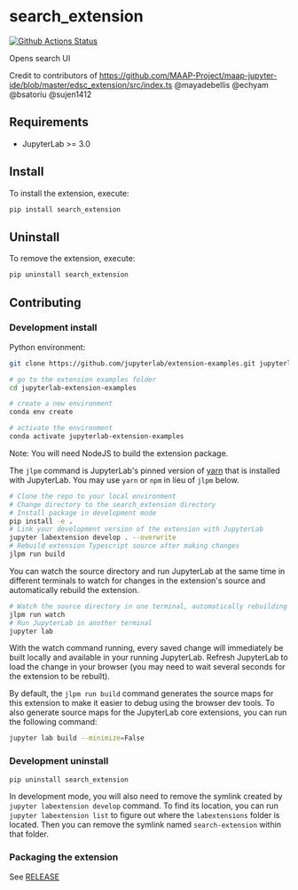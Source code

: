 # search_extension

[![Github Actions Status](https://github.com/github_username/search-extension/workflows/Build/badge.svg)](https://github.com/github_username/search-extension/actions/workflows/build.yml)

Opens search UI

Credit to contributors of https://github.com/MAAP-Project/maap-jupyter-ide/blob/master/edsc_extension/src/index.ts @mayadebellis @echyam @bsatoriu @sujen1412

## Requirements

* JupyterLab >= 3.0

## Install

To install the extension, execute:

```bash
pip install search_extension
```

## Uninstall

To remove the extension, execute:

```bash
pip uninstall search_extension
```


## Contributing

### Development install

Python environment:

```bash
git clone https://github.com/jupyterlab/extension-examples.git jupyterlab-extension-examples

# go to the extension examples folder
cd jupyterlab-extension-examples

# create a new environment
conda env create

# activate the environment
conda activate jupyterlab-extension-examples
```

Note: You will need NodeJS to build the extension package.

The `jlpm` command is JupyterLab's pinned version of
[yarn](https://yarnpkg.com/) that is installed with JupyterLab. You may use
`yarn` or `npm` in lieu of `jlpm` below.

```bash
# Clone the repo to your local environment
# Change directory to the search_extension directory
# Install package in development mode
pip install -e .
# Link your development version of the extension with JupyterLab
jupyter labextension develop . --overwrite
# Rebuild extension Typescript source after making changes
jlpm run build
```

You can watch the source directory and run JupyterLab at the same time in different terminals to watch for changes in the extension's source and automatically rebuild the extension.

```bash
# Watch the source directory in one terminal, automatically rebuilding when needed
jlpm run watch
# Run JupyterLab in another terminal
jupyter lab
```

With the watch command running, every saved change will immediately be built locally and available in your running JupyterLab. Refresh JupyterLab to load the change in your browser (you may need to wait several seconds for the extension to be rebuilt).

By default, the `jlpm run build` command generates the source maps for this extension to make it easier to debug using the browser dev tools. To also generate source maps for the JupyterLab core extensions, you can run the following command:

```bash
jupyter lab build --minimize=False
```

### Development uninstall

```bash
pip uninstall search_extension
```

In development mode, you will also need to remove the symlink created by `jupyter labextension develop`
command. To find its location, you can run `jupyter labextension list` to figure out where the `labextensions`
folder is located. Then you can remove the symlink named `search-extension` within that folder.

### Packaging the extension

See [RELEASE](RELEASE.md)
